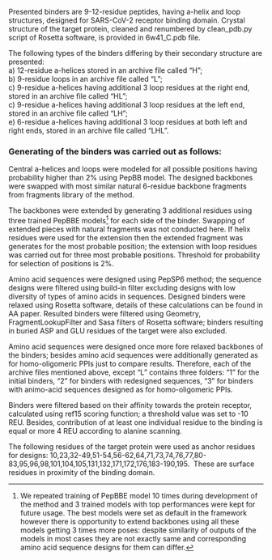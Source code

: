 Presented binders are 9-12-residue peptides, having a-helix and loop structures,  designed for SARS-CoV-2 receptor binding domain. Crystal structure of the target protein, cleaned and renumbered by clean_pdb.py script of Rosetta software, is provided in 6w41_C.pdb file.

The following types of the binders differing by their secondary structure are presented:  
a) 12-residue a-helices stored in an archive file called “H”;  
b) 9-residue loops in an archive file called “L”;  
c) 9-residue a-helices having additional 3 loop residues at the right end, stored in an archive file called “HL”;  
c) 9-residue a-helices having additional 3 loop residues at the left end, stored in an archive file called “LH”;  
e) 6-residue a-helices having additional 3 loop residues at both left and right ends, stored in an archive file called “LHL”.  

### Generating of the binders was carried out as follows:  
Central a-helices and loops were modeled for all possible positions having probability higher than 2% using PepBB model. The designed backbones were swapped with most similar natural 6-residue backbone fragments from fragments library of the method.

The backbones were extended by generating 3 additional residues using three trained PepBBE models[^1] for each side of the binder.  Swapping of extended pieces with natural fragments was not conducted here. If helix residues were used for the extension then the extended fragment was generates for the most probable position; the extension with loop residues was carried out for  three most probable positions. Threshold for probability for selection of positions is 2%. 
[^1]: We repeated training of PepBBE model 10 times during development of the method and 3 trained models with top performances were kept for future usage. The best models were set as default in the framework however there is opportunity to extend backbones using all these models getting 3 times more poses: despite similarity of outputs of the models in most cases they are not exactly same and corresponding amino acid sequence designs for them can differ. 

Amino acid sequences were designed  using PepSP6 method; the sequence designs were filtered using build-in filter excluding designs with low diversity of types of amino acids in sequences.
Designed binders  were relaxed using Rosetta software, details of these calculations can be found in AA paper. Resulted binders were filtered using Geometry, FragmentLookupFilter and Sasa filters of Rosetta software; binders resulting in buried ASP and GLU residues  of the target were also excluded.

Amino acid sequences were designed once more fore relaxed backbones of the binders; besides amino acid sequences were additionally generated as for homo-oligomeric PPIs just to compare results.
Therefore, each of the archive files mentioned above, except “L” contains three folders: “1” for the initial binders, “2” for binders with redesigned sequences, “3” for binders with animo-acid sequences designed as for homo-oligomeric PPIs.

Binders were filtered based on their affinity towards the protein receptor, calculated using ref15 scoring function; a threshold value was set to -10 REU. Besides, contribution of at least one individual residue to the binding is equal or more 4 REU according to alanine scanning.

The following residues of the target protein were used as anchor residues for designs: 10,23,32-49,51-54,56-62,64,71,73,74,76,77,80-83,95,96,98,101,104,105,131,132,171,172,176,183-190,195.  These are surface residues in proximity of the binding domain.
